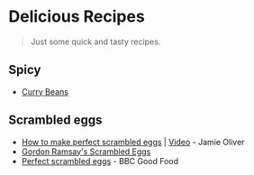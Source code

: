 # Delicious Recipes

> Just some quick and tasty recipes.

## Spicy
* [Curry Beans](https://github.com/shnbwmn/delicious-recipes/blob/master/Curry-Beans.md)

## Scrambled eggs
* [How to make perfect scrambled eggs](http://www.jamieoliver.com/news-and-features/features/how-to-make-perfect-scrambled-eggs/) | [Video](https://www.youtube.com/watch?v=s9r-CxnCXkg) - Jamie Oliver
* [Gordon Ramsay's Scrambled Eggs](https://www.youtube.com/watch?v=PUP7U5vTMM0)
* [Perfect scrambled eggs](http://www.bbcgoodfood.com/recipes/1720/perfect-scrambled-eggs) - BBC Good Food
